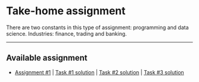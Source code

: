 # Take-home assignment
There are two constants in this type of assignment: programming and data science. Industries: finance, trading and banking.
***

## Available assignment
- [Assignment #1](https://github.com/kyaiooiayk/ML-AI-DS-for-Finance/blob/main/take_home_assignment/1.zip) | [Task #1 solution](https://github.com/kyaiooiayk/SQL-Notes/blob/main/LeetCode/files/181%20-%20Employees%20Earning%20More%20Than%20Their%20Managers.md) | [Task #2 solution](https://github.com/kyaiooiayk/Python-Programming/blob/main/tutorials/Algorithms/tutorials/GitHub_MD_rendering/Dijkstra%E2%80%99s%20algorithm%20for%20finding%20minimum%20distance%20path.ipynb) | [Task #3 solution](https://github.com/kyaiooiayk/NLP-Natural-Language-Processing-Notes/blob/main/tutorials/Topics%20analysis%20of%20company%20earning%20calls.ipynb)
